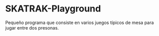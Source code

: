 SKATRAK-Playground
==================

Pequeño programa que consiste en varios juegos típicos de mesa para jugar entre dos presonas.